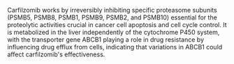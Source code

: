 Carfilzomib works by irreversibly inhibiting specific proteasome subunits (PSMB5, PSMB8, PSMB1, PSMB9, PSMB2, and PSMB10) essential for the proteolytic activities crucial in cancer cell apoptosis and cell cycle control. It is metabolized in the liver independently of the cytochrome P450 system, with the transporter gene ABCB1 playing a role in drug resistance by influencing drug efflux from cells, indicating that variations in ABCB1 could affect carfilzomib's effectiveness.